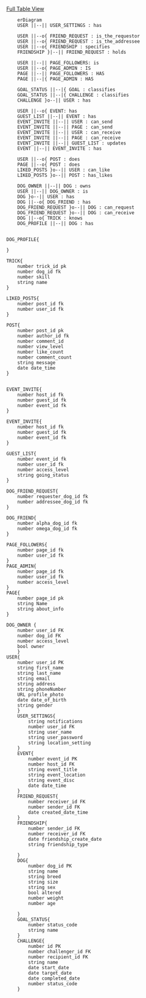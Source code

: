 [Full Table View](https://mermaid.live/edit#pako:eNq1V91T4joU_1c6fVZHVBR5Y9aqHVngUtydueNMJrShzVia3ibousj_vidpCmmbqvtwfUA453e-P5Js3ZBFxB26DvyR4obiuMDrp0z-fAy8ufP-fnz8_q6-o8BbLPzJXeAMnQTzp6wBY1vndu57kxs09_559IIF4ChHIiGoIP9tCBes-LoIjqKCcE5Il0hw788AznMS0hUlvMQZvF3pestAwtKo7T0gZ6M7D91Ox-PpT28eSE_athVmdPPdn4AmPygBkmhXAqD7UQvVUKMQJeZuOhqjYDFaPAYVVJIAFKaYcyNQC_Lb_Wg89iZgpQ0_8HZsX9HuQno_vMlCc5U1mTs09iGBOk6FcAyIIiB_8sNfeGbbSGdwhjjJom6gys1XgIbGgoSEvpAvKf0UawQ4dDZ5hAUx46pFXYl2Zm82VWoiVunYl97GHPsP3g2S5KBRHOl5Sp9JJ07rAjcUbu_MzfQOTX9ODq0NBMCx14y32_4APrS8xFsapWLpUKRkOV4NAGoMnVZVelHWQy2EvxEwCmi4sJj73x4A85yxV8P-bD699cdePXxdrafMQGzl7538UJq2pYpss16SwhEFDZ8RjZz8uUaPWCypqzqVP9M0LSkcJLPYyfCaaO1G8eo2csaFRdmGk6IiKwVS1C7ZcA5vRMIKi8qQrdckkyI18gslryglLyStkWU_oZBtMmFVYnB0sGvY1jjWFZLzoz6QoPscPGXm-NSDSexpiGWXWOjgbiZq-fkfVR92w7Yb2VE7szBhCCkyU60zFzP4RFxgseHaZHsk6qb1_IAdey_uT0-T39Bc14jTPMEd2tiaxLilqX7SNXoTOuHzrj6cgn8t3ZlXrdausBoVnfiJmk-DgJdsAxXNVszIVrkbt1ZXbh9si6FBbRd-yVgqtzHRFyKwJdes3cbsoebjihbQt1nTdTjvLVSyxrTebLozarQ8YRmZKKv6eJiPnbxgK5oSBEzBmlPNVmhJC5HU-xhObiOi6pzZ3xt1eOaCZALuKCEWlFUn0wdJNgQV6xBtk5PD5eeVFVGLm7LSGNwyhABCzVm1QrYtN_ZjPnto8ardYnGxFBNUpKSDVznTwY4oDw-s5kY1_LYuitqyUGdnK5fVuaXK1mQqe2FB4F-EPrIr79rbLyr9xCFlc1VQkOUJzVFpXllv5ciAibfc4NdchPlt-6andNaumbWjlgUh7U7i9HcbysmvA00NOU5hSZvi2odXQuNE7N01t0V80FuLxbjxW_KtTg8kX3MfRLVrPAbaeuxtHiY4TUkWf1RRmlM9J7efJVbVGTwuRKO2igH0mFg5cPnIU1I15Oc52LlH7poUsAMjeOKqYJ9ceFyCL-4Qvi7TDXyDVQ84uDax4C0L3eEKp5wcueUjQL-IG1QvovCYdYei2AAtx5k73Lq_3OHxef_05Pz6_HxwNbjs9U-ve0fuG5DPrvon572r04vB9eV173pw1t8dub8ZA729k_7pWf-s1-tfXAwuzwanV0cuUeq_ly9z9UBXRv5VAtLm7g9noPel)

```mermaid
    erDiagram
    USER ||--|| USER_SETTINGS : has

    USER ||--o{ FRIEND_REQUEST : is_the_requestor
    USER ||--o{ FRIEND_REQUEST : is_the_addressee
    USER ||--o{ FRIENDSHIP : specifies
    FRIENDSHIP }|--|| FRIEND_REQUEST : holds

    USER ||--|| PAGE_FOLLOWERS: is
    USER ||--o{ PAGE_ADMIN : IS
    PAGE ||--|| PAGE_FOLLOWERS : HAS
    PAGE ||--|{ PAGE_ADMIN : HAS

    GOAL_STATUS ||--|{ GOAL : classifies
    GOAL_STATUS ||--|{ CHALLENGE : classifies
    CHALLENGE }o--|| USER : has

    USER ||--o{ EVENT: has
    GUEST_LIST ||--|| EVENT : has
    EVENT_INVITE ||--|| USER : can_send
    EVENT_INVITE ||--|| PAGE : can_send
    EVENT_INVITE ||--|| USER : can_receive
    EVENT_INVITE ||--|| PAGE : can_receive
    EVENT_INVITE ||--|| GUEST_LIST : updates
    EVENT ||--|| EVENT_INVITE : has

    USER ||--o{ POST : does
    PAGE ||--o{ POST : does
    LIKED_POSTS }o--|| USER : can_like
    LIKED_POSTS }o--|| POST : has_likes

    DOG_OWNER ||--|| DOG : owns
    USER ||--|| DOG_OWNER : is
    DOG }o--|| USER : has
    DOG ||--o{ DOG_FRIEND : has
    DOG_FRIEND_REQUEST }o--|| DOG : can_request
    DOG_FRIEND_REQUEST }o--|| DOG : can_receive
    DOG ||--o{ TRICK : knows
    DOG_PROFILE ||--|| DOG : has


DOG_PROFILE{

}

TRICK{
    number trick_id pk
    number dog_id fk
    number skill
    string name
}

LIKED_POSTS{
    number post_id fk
    number user_id fk
}

POST{
    number post_id pk
    number author_id fk
    number comment_id
    number view_level
    number like_count
    number comment_count
    string message
    date date_time
}


EVENT_INVITE{
    number host_id fk
    number guest_id fk
    number event_id fk
}

EVENT_INVITE{
    number host_id fk
    number guest_id fk
    number event_id fk
}

GUEST_LIST{
    number event_id fk
    number user_id fk
    number access_level
    string going_status
}

DOG_FRIEND_REQUEST{
    number requester_dog_id fk
    number addressee_dog_id fk
}

DOG_FRIEND{
    number alpha_dog_id fk
    number omega_dog_id fk
}

PAGE_FOLLOWERS{
    number page_id fk
    number user_id fk
}
PAGE_ADMIN{
    number page_id fk
    number user_id fk
    number access_level
}
PAGE{
    number page_id pk
    string Name
    string about_info
}

DOG_OWNER {
    number user_id FK
    number dog_id FK
    number access_level
    bool owner
    }
USER{
    number user_id PK
    string first_name
    string last_name
    string email
    string address
    string phoneNumber
    URL profile_photo
    date date_of_birth
    string gender
    }
    USER_SETTINGS{
        string notifications
        number user_id FK
        string user_name
        string user_password
        string location_setting
    }
    EVENT{
        number event_id PK
        number host_id FK
        string event_title
        string event_location
        string event_disc
        date date_time
    }
    FRIEND_REQUEST{
        number receiver_id FK
        number sender_id FK
        date created_date_time
    }
    FRIENDSHIP{
        number sender_id FK
        number receiver_id FK
        date friendship_create_date
        string friendship_type
        
    }
    DOG{
        number dog_id PK
        string name
        string breed
        string size
        string sex
        bool altered
        number weight   
        number age
       
    }
    GOAL_STATUS{
        number status_code
        string name
    }
    CHALLENGE{
        number id PK
        number challenger_id FK
        number recipient_id FK
        string name
        date start_date
        date target_date
        date completed_date
        number status_code
    }
```
